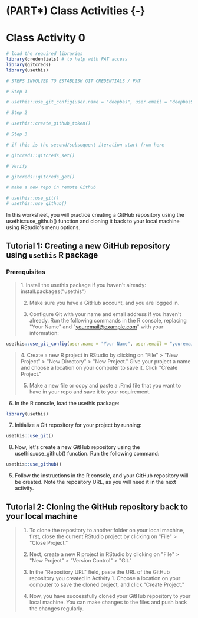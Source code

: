 # (PART\*) Class Activities {-}

# Class Activity 0




```r
# load the required libraries
library(credentials) # to help with PAT access
library(gitcreds)
library(usethis)
```


```r
# STEPS INVOLVED TO ESTABLISH GIT CREDENTIALS / PAT

# Step 1

# usethis::use_git_config(user.name = "deepbas", user.email = "deepbas99@gmail.com")

# Step 2

# usethis::create_github_token()

# Step 3

# if this is the second/subsequent iteration start from here

# gitcreds::gitcreds_set()

# Verify

# gitcreds::gitcreds_get()

# make a new repo in remote Github

# usethis::use_git()
# usethis::use_github()
```



In this worksheet, you will practice creating a GitHub repository using the usethis::use_github() function and cloning it back to your local machine using RStudio's menu options.

## Tutorial 1: Creating a new GitHub repository using `usethis` R package


### Prerequisites

<blockquote>
1. Install the usethis package if you haven't already: install.packages("usethis")

2. Make sure you have a GitHub account, and you are logged in.

3. Configure Git with your name and email address if you haven't already. Run the following commands in the R console, replacing "Your Name" and "youremail@example.com" with your information:
</blockquote>


```r
usethis::use_git_config(user.name = "Your Name", user.email = "youremail@example.com")
```



<blockquote>
4. Create a new R project in RStudio by clicking on "File" > "New Project" > "New Directory" > "New Project." Give your project a name and choose a location on your computer to save it. Click "Create Project."

5. Make a new file or copy and paste a .Rmd file that you want to have in your repo and save it to your requirement.

</blockquote>


6. In the R console, load the usethis package:


```r
library(usethis)
```

7. Initialize a Git repository for your project by running:


```r
usethis::use_git()
```


8. Now, let's create a new GitHub repository using the usethis::use_github() function. Run the following command:


```r
usethis::use_github()
```


5. Follow the instructions in the R console, and your GitHub repository will be created. Note the repository URL, as you will need it in the next activity.

</blockquote>


## Tutorial 2: Cloning the GitHub repository back to your local machine

<blockquote>

1. To clone the repository to another folder on your local machine, first, close the current RStudio project by clicking on "File" > "Close Project."

2. Next, create a new R project in RStudio by clicking on "File" > "New Project" > "Version Control" > "Git."

3. In the "Repository URL" field, paste the URL of the GitHub repository you created in Activity 1. Choose a location on your computer to save the cloned project, and click "Create Project."

4. Now, you have successfully cloned your GitHub repository to your local machine. You can make changes to the files and push back the changes regularly.
</blockquote>


